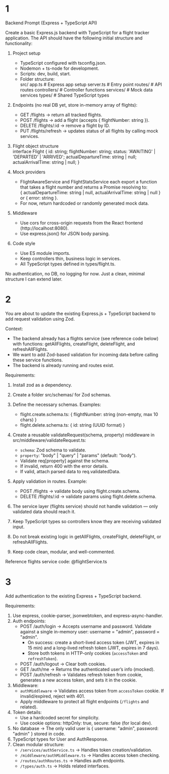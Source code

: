 # 1
Backend Prompt (Express + TypeScript API)

Create a basic Express.js backend with TypeScript for a flight tracker application. The API should have the following initial structure and functionality:  

1. Project setup  
   - TypeScript configured with tsconfig.json.  
   - Nodemon + ts-node for development.  
   - Scripts: dev, build, start.  
   - Folder structure:  
     src/
       app.ts          # Express app setup
       server.ts       # Entry point
       routes/         # API routes
       controllers/    # Controller functions
       services/       # Mock data services
       types/          # Shared TypeScript types

2. Endpoints (no real DB yet, store in-memory array of flights):  
   - GET /flights → return all tracked flights.  
   - POST /flights → add a flight (accepts { flightNumber: string }).  
   - DELETE /flights/:id → remove a flight by ID.  
   - PUT /flights/refresh → updates status of all flights by calling mock services.  

3. Flight object structure  
   interface Flight {
     id: string;
     flightNumber: string;
     status: 'AWAITING' | 'DEPARTED' | 'ARRIVED';
     actualDepartureTime: string | null;
     actualArrivalTime: string | null;
   }

4. Mock providers  
   - FlightAwareService and FlightStatsService each export a function that takes a flight number and returns a Promise resolving to:  
     { actualDepartureTime: string | null, actualArrivalTime: string | null }
     or { error: string }.  
   - For now, return hardcoded or randomly generated mock data.  

5. Middleware  
   - Use cors for cross-origin requests from the React frontend (http://localhost:8080).  
   - Use express.json() for JSON body parsing.  

6. Code style  
   - Use ES module imports.  
   - Keep controllers thin, business logic in services.  
   - All TypeScript types defined in types/flight.ts.  

No authentication, no DB, no logging for now. Just a clean, minimal structure I can extend later.


# 2

You are about to update the existing Express.js + TypeScript backend to add request validation using Zod.

Context:
- The backend already has a flights service (see reference code below) with functions: getAllFlights, createFlight, deleteFlight, and refreshAllFlights.
- We want to add Zod-based validation for incoming data before calling these service functions.
- The backend is already running and routes exist.

Requirements:
1. Install zod as a dependency.
2. Create a folder src/schemas/ for Zod schemas.
3. Define the necessary schemas. Examples:
   - flight.create.schema.ts:
     {
       flightNumber: string (non-empty, max 10 chars)
     }
   - flight.delete.schema.ts:
     {
       id: string (UUID format)
     }

4. Create a reusable validateRequest(schema, property) middleware in src/middleware/validateRequest.ts:
   - `schema`: Zod schema to validate.
   - `property`: "body" | "query" | "params" (default: "body").
   - Validate req[property] against the schema.
   - If invalid, return 400 with the error details.
   - If valid, attach parsed data to req.validatedData.
5. Apply validation in routes. Example:
   - POST /flights → validate body using flight.create.schema.
   - DELETE /flights/:id → validate params using flight.delete.schema.
6. The service layer (flights service) should not handle validation — only validated data should reach it.
7. Keep TypeScript types so controllers know they are receiving validated input.
8. Do not break existing logic in getAllFlights, createFlight, deleteFlight, or refreshAllFlights.
9. Keep code clean, modular, and well-commented.

Reference flights service code:
@flightService.ts 

# 3
Add authentication to the existing Express + TypeScript backend.

Requirements:
1. Use express, cookie-parser, jsonwebtoken, and express-async-handler.
2. Auth endpoints:
   - POST /auth/login → Accepts username and password. Validate against a single in-memory user: username = "admin", password = "admin".
     - On success: create a short-lived access token (JWT, expires in 15 min) and a long-lived refresh token (JWT, expires in 7 days).
     - Store both tokens in HTTP-only cookies (`accessToken` and `refreshToken`).
   - POST /auth/logout → Clear both cookies.
   - GET /auth/me → Returns the authenticated user’s info (mocked).
   - POST /auth/refresh → Validates refresh token from cookie, generates a new access token, and sets it in the cookie.
3. Middleware:
   - `authMiddleware` → Validates access token from `accessToken` cookie. If invalid/expired, reject with 401.
   - Apply middleware to protect all flight endpoints (`/flights` and related).
4. Token details:
   - Use a hardcoded secret for simplicity.
   - Use cookie options: httpOnly: true, secure: false (for local dev).
5. No database → The only valid user is { username: "admin", password: "admin" } stored in code.
6. TypeScript types for User and AuthResponse.
7. Clean modular structure:
   - `/services/authService.ts` → Handles token creation/validation.
   - `/middleware/authMiddleware.ts` → Handles access token checking.
   - `/routes/authRoutes.ts` → Handles auth endpoints.
   - `/types/auth.ts` → Holds related interfaces.
